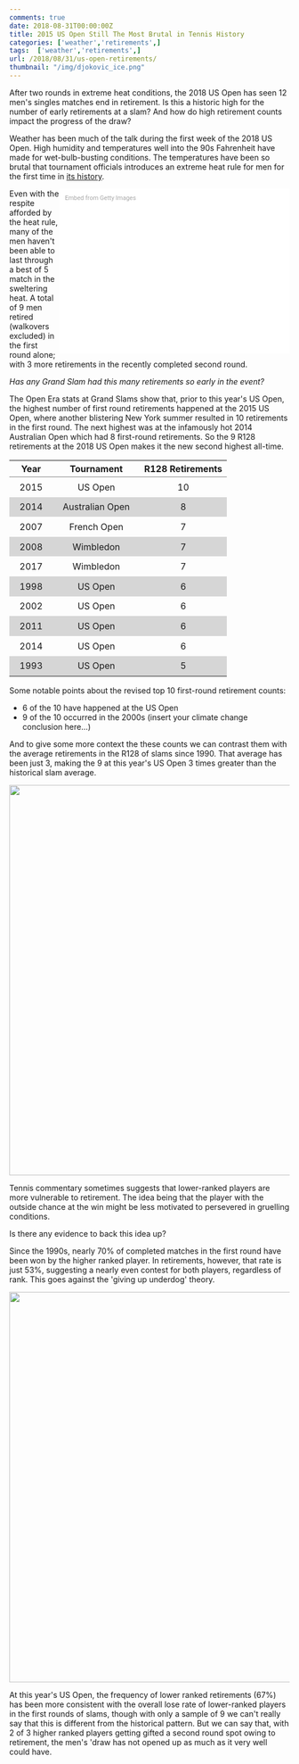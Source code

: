 ```yaml
---
comments: true
date: 2018-08-31T00:00:00Z
title: 2015 US Open Still The Most Brutal in Tennis History
categories: ['weather','retirements',]
tags:  ['weather','retirements',]
url: /2018/08/31/us-open-retirements/
thumbnail: "/img/djokovic_ice.png"
---
```


After two rounds in extreme heat conditions, the 2018 US Open has seen 12 men's singles matches end in retirement. Is this a historic high for the number of early retirements at a slam? And how do high retirement counts impact the progress of the draw?

<!--more-->

Weather has been much of the talk during the first week of the 2018 US Open. High humidity and temperatures well into the 90s Fahrenheit have made for wet-bulb-busting conditions. The temperatures have been so brutal that tournament officials introduces an extreme heat rule for men for the first time in [its history](https://www.google.com/url?sa=t&rct=j&q=&esrc=s&source=newssearch&cd=2&cad=rja&uact=8&ved=0ahUKEwi-49KF0ZbdAhWPF4gKHWUQD5IQqQIINygAMAE&url=https%3A%2F%2Fwww.cnn.com%2F2018%2F08%2F30%2Fhealth%2Fus-open-extreme-heat-sports%2Findex.html&usg=AOvVaw2O7rnD9VTqkjeZ6pRYSiJH).

<div class="getty embed image" style="background-color:#fff;display:inline-block;font-family:Roboto,sans-serif;color:#a7a7a7;font-size:11px;width:100%;max-width:394px;float:right;padding:2%;"><div style="padding:0;margin:0;text-align:left;"><a href="http://www.gettyimages.com.au/detail/1027359210" target="_blank" style="color:#a7a7a7;text-decoration:none;font-weight:normal !important;border:none;display:inline-block;">Embed from Getty Images</a></div><div style="overflow:hidden;position:relative;height:0;padding:66.66667% 0 0 0;width:100%;"><iframe src="//embed.gettyimages.com/embed/1027359210?et=ZlmR7O3VSadmVtKagPvv0w&tld=com.au&sig=WSXJVaToH56PA_1jX2Ln70F7GpMPXNyEIEQt6WlF3TQ=&caption=true&ver=1" scrolling="no" frameborder="0" width="594" height="396" style="display:inline-block;position:absolute;top:0;left:0;width:100%;height:100%;margin:0;"></iframe></div></div>

Even with the respite afforded by the heat rule, many of the men haven't been able to last through a best of 5 match in the sweltering heat. A total of 9 men retired (walkovers excluded) in the first round alone; with 3 more retirements in the recently completed second round. 

<i>Has any Grand Slam had this many retirements so early in the event?</i>

The Open Era stats at Grand Slams show that, prior to this year's US Open, the highest number of first round retirements happened at the 2015 US Open, where another blistering New York summer resulted in 10 retirements in the first round. The next highest was at the infamously hot 2014 Australian Open which had 8 first-round retirements. So the 9 R128 retirements at the 2018 US Open makes it the new second highest all-time. 



<table class='gmisc_table' style='border-collapse: collapse; margin-top: 1em; margin-bottom: 1em;' >
<thead>
<tr>
<th style='border-bottom: 1px solid grey; border-top: 2px solid grey; text-align: center;'>Year</th>
<th style='border-bottom: 1px solid grey; border-top: 2px solid grey; text-align: center;'>Tournament</th>
<th style='border-bottom: 1px solid grey; border-top: 2px solid grey; text-align: center;'>R128 Retirements</th>
</tr>
</thead>
<tbody>
<tr>
<td style='width:20%;padding:2%;margin:2%; text-align: center;'>2015</td>
<td style='width:40%;padding:2%;margin:2%; text-align: center;'>US Open</td>
<td style='width:40%;padding:2%;margin:2%; text-align: center;'>10</td>
</tr>
<tr style='background-color: #d6d6d6;'>
<td style='width:20%;padding:2%;margin:2%; background-color: #d6d6d6; text-align: center;'>2014</td>
<td style='width:40%;padding:2%;margin:2%; background-color: #d6d6d6; text-align: center;'>Australian Open</td>
<td style='width:40%;padding:2%;margin:2%; background-color: #d6d6d6; text-align: center;'>8</td>
</tr>
<tr>
<td style='width:20%;padding:2%;margin:2%; text-align: center;'>2007</td>
<td style='width:40%;padding:2%;margin:2%; text-align: center;'>French Open</td>
<td style='width:40%;padding:2%;margin:2%; text-align: center;'>7</td>
</tr>
<tr style='background-color: #d6d6d6;'>
<td style='width:20%;padding:2%;margin:2%; background-color: #d6d6d6; text-align: center;'>2008</td>
<td style='width:40%;padding:2%;margin:2%; background-color: #d6d6d6; text-align: center;'>Wimbledon</td>
<td style='width:40%;padding:2%;margin:2%; background-color: #d6d6d6; text-align: center;'>7</td>
</tr>
<tr>
<td style='width:20%;padding:2%;margin:2%; text-align: center;'>2017</td>
<td style='width:40%;padding:2%;margin:2%; text-align: center;'>Wimbledon</td>
<td style='width:40%;padding:2%;margin:2%; text-align: center;'>7</td>
</tr>
<tr style='background-color: #d6d6d6;'>
<td style='width:20%;padding:2%;margin:2%; background-color: #d6d6d6; text-align: center;'>1998</td>
<td style='width:40%;padding:2%;margin:2%; background-color: #d6d6d6; text-align: center;'>US Open</td>
<td style='width:40%;padding:2%;margin:2%; background-color: #d6d6d6; text-align: center;'>6</td>
</tr>
<tr>
<td style='width:20%;padding:2%;margin:2%; text-align: center;'>2002</td>
<td style='width:40%;padding:2%;margin:2%; text-align: center;'>US Open</td>
<td style='width:40%;padding:2%;margin:2%; text-align: center;'>6</td>
</tr>
<tr style='background-color: #d6d6d6;'>
<td style='width:20%;padding:2%;margin:2%; background-color: #d6d6d6; text-align: center;'>2011</td>
<td style='width:40%;padding:2%;margin:2%; background-color: #d6d6d6; text-align: center;'>US Open</td>
<td style='width:40%;padding:2%;margin:2%; background-color: #d6d6d6; text-align: center;'>6</td>
</tr>
<tr>
<td style='width:20%;padding:2%;margin:2%; text-align: center;'>2014</td>
<td style='width:40%;padding:2%;margin:2%; text-align: center;'>US Open</td>
<td style='width:40%;padding:2%;margin:2%; text-align: center;'>6</td>
</tr>
<tr style='background-color: #d6d6d6;'>
<td style='width:20%;padding:2%;margin:2%; background-color: #d6d6d6; border-bottom: 2px solid grey; text-align: center;'>1993</td>
<td style='width:40%;padding:2%;margin:2%; background-color: #d6d6d6; border-bottom: 2px solid grey; text-align: center;'>US Open</td>
<td style='width:40%;padding:2%;margin:2%; background-color: #d6d6d6; border-bottom: 2px solid grey; text-align: center;'>5</td>
</tr>
</tbody>
</table>


Some notable points about the revised top 10 first-round retirement counts:

- 6 of the 10 have happened at the US Open
- 9 of the 10 occurred in the 2000s (insert your climate change conclusion here...)

And to give some more context the these counts we can contrast them with the average retirements in the R128 of slams since 1990. That average has been just 3, making the 9 at this year's US Open 3 times greater than the historical slam average.

<div>
<img src="/img/usopen_retirements_1.png" width=700 />
</div>

Tennis commentary sometimes suggests that lower-ranked players are more vulnerable to retirement. The idea being that the player with the outside chance at the win might be less motivated to persevered in gruelling conditions. 

Is there any evidence to back this idea up?

Since the 1990s, nearly 70% of completed matches in the first round have been won by the higher ranked player. In retirements, however, that rate is just 53%, suggesting a nearly even contest for both players, regardless of rank. This goes against the 'giving up underdog' theory. 


<div>
<img src="/img/usopen_retirements_2.png" width=700 />
</div>


At this year's US Open, the frequency of lower ranked retirements (67%) has been more consistent with the overall lose rate of lower-ranked players in the first rounds of slams, though with only a sample of 9 we can't really say that this is different from the historical pattern. But we can say that, with 2 of 3 higher ranked players getting gifted a second round spot owing to retirement, the men's 'draw has not opened up as much as it very well could have.


